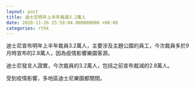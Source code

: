 ```yaml
---
layout: post
title: 迪士尼明年上半年裁員3.2萬人
date: 2020-11-26 15:59:04.000000000 +08:00
categories: rthk
---
```


迪士尼宣布明年上半年裁員3.2萬人，主要涉及主題公園的員工，今次裁員多於9月時宣布的2.8萬人，因為疫情影響樂園客源。

迪士尼發言人證實，今次裁員的3.2萬人，包括之前宣布裁減的2.8萬人。

受到疫情影響，多地區迪士尼樂園都關閉。
